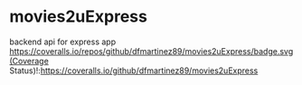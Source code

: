 # movies2uExpress
backend api for express app
https://coveralls.io/repos/github/dfmartinez89/movies2uExpress/badge.svg(Coverage Status)!:https://coveralls.io/github/dfmartinez89/movies2uExpress
